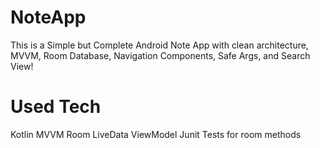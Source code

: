 # NoteApp


This is a Simple but Complete Android Note App with clean architecture, MVVM, Room Database, Navigation Components, Safe Args, and Search View!

# Used Tech
  Kotlin
  MVVM
  Room
  LiveData
  ViewModel
  Junit Tests for room methods
